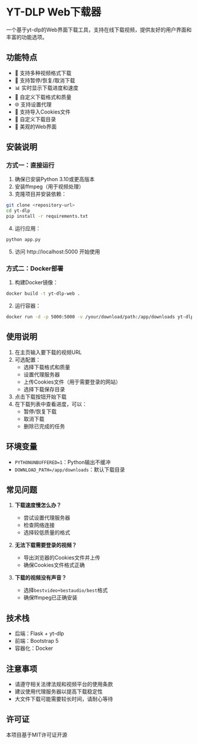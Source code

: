 # YT-DLP Web下载器

一个基于yt-dlp的Web界面下载工具，支持在线下载视频，提供友好的用户界面和丰富的功能选项。

## 功能特点

- 🎯 支持多种视频格式下载
- 🚀 支持暂停/恢复/取消下载
- 📊 实时显示下载进度和速度
- 🔧 自定义下载格式和质量
- 🌐 支持设置代理
- 🍪 支持导入Cookies文件
- 📁 自定义下载目录
- 🎨 美观的Web界面

## 安装说明

### 方式一：直接运行

1. 确保已安装Python 3.10或更高版本
2. 安装ffmpeg（用于视频处理）
3. 克隆项目并安装依赖：

```bash
git clone <repository-url>
cd yt-dlp
pip install -r requirements.txt
```

4. 运行应用：

```bash
python app.py
```

5. 访问 http://localhost:5000 开始使用

### 方式二：Docker部署

1. 构建Docker镜像：

```bash
docker build -t yt-dlp-web .
```

2. 运行容器：

```bash
docker run -d -p 5000:5000 -v /your/download/path:/app/downloads yt-dlp-web
```

## 使用说明

1. 在主页输入要下载的视频URL
2. 可选配置：
   - 选择下载格式和质量
   - 设置代理服务器
   - 上传Cookies文件（用于需要登录的网站）
   - 选择下载保存目录
3. 点击下载按钮开始下载
4. 在下载列表中查看进度，可以：
   - 暂停/恢复下载
   - 取消下载
   - 删除已完成的任务

## 环境变量

- `PYTHONUNBUFFERED=1`：Python输出不缓冲
- `DOWNLOAD_PATH=/app/downloads`：默认下载目录

## 常见问题

1. **下载速度慢怎么办？**
   - 尝试设置代理服务器
   - 检查网络连接
   - 选择较低质量的格式

2. **无法下载需要登录的视频？**
   - 导出浏览器的Cookies文件并上传
   - 确保Cookies文件格式正确

3. **下载的视频没有声音？**
   - 选择`bestvideo+bestaudio/best`格式
   - 确保ffmpeg已正确安装

## 技术栈

- 后端：Flask + yt-dlp
- 前端：Bootstrap 5
- 容器化：Docker

## 注意事项

- 请遵守相关法律法规和视频平台的使用条款
- 建议使用代理服务器以提高下载稳定性
- 大文件下载可能需要较长时间，请耐心等待

## 许可证

本项目基于MIT许可证开源